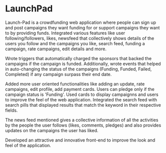 # LaunchPad
Launch-Pad is a crowdfunding web application where people can sign up and post campaigns they want funding for or support campaigns they want to by providing funds. 
Integrated various features like user following/followers, likes, newsfeed that collectively shows details of the users you follow and the campaigns you like, search feed, funding a campaign, rate campaigns, edit details and more. 

Wrote triggers that automatically charged the sponsors that backed the campaigns if the campaign is funded. Additionally, wrote events that helped in auto-changing the status of the campaigns (Funding, Funded, Failed, Completed) if any campaign surpass their end date. 

Added more user oriented functionalities like adding an update, rate campaigns, edit profile, add payment cards. 
Users can pledge only if the campaign status is 'Funding'. Used cards to display campaignns and users to improve the feel of the web application. Integrated the search feed with search pills that displayed results that match the keyword in their respective fields. 

The news feed mentioned gives a collective information of all the activities by the people the user follows (likes, comments, pledges) and also provides updates on the campaigns the user has liked.

Developed an attractive and innovative front-end to improve the look and feel of the application.

